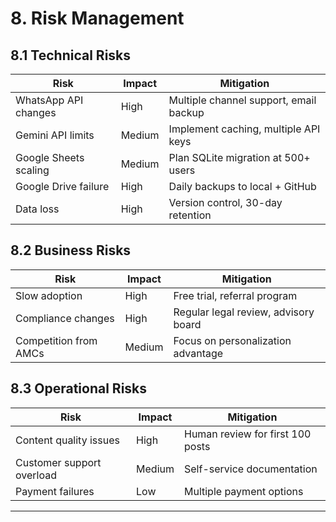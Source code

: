# 8. Risk Management

## 8.1 Technical Risks
| Risk | Impact | Mitigation |
|------|--------|------------|
| WhatsApp API changes | High | Multiple channel support, email backup |
| Gemini API limits | Medium | Implement caching, multiple API keys |
| Google Sheets scaling | Medium | Plan SQLite migration at 500+ users |
| Google Drive failure | High | Daily backups to local + GitHub |
| Data loss | High | Version control, 30-day retention |

## 8.2 Business Risks
| Risk | Impact | Mitigation |
|------|--------|------------|
| Slow adoption | High | Free trial, referral program |
| Compliance changes | High | Regular legal review, advisory board |
| Competition from AMCs | Medium | Focus on personalization advantage |

## 8.3 Operational Risks
| Risk | Impact | Mitigation |
|------|--------|------------|
| Content quality issues | High | Human review for first 100 posts |
| Customer support overload | Medium | Self-service documentation |
| Payment failures | Low | Multiple payment options |

---

